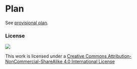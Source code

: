<!-- # Brief(s)

Make an app that helps people **make a decision**.-->


# Plan

See [provisional plan](misc/2015.md).


<!--Session	| Date	| In class		| Assignment
-------	| -----	| ---------	| -----------
[1](sessions/week-1.md)		| Thu Oct 2	| The Web and its **languages**: HTML + CSS + JS. <br>[Start making an **app**](http://codepen.io/baddeo/pen/KnxEF)  | 
[2](sessions/week-2.md)		| Thu Oct 9 	| **Brain-swarming** app ideas.<br>Principles of **programming**. <br>[Rock-paper-scissors with **Javascript**](http://codepen.io/baddeo/debug/hcwCv)  | 
[3](sessions/week-3.md)		| Thu Oct 16 	| Making your app **talk** to the Web: introducing **APIs**. <br>Mash up a couple of APIs with [IFTTT](https://ifttt.com/). <br>Use [YQL](https://developer.yahoo.com/yql) to read data from Flickr and [make our *Help me decide app* display the chosen option as a picture](http://codepen.io/baddeo/pen/cbxft) | 
[4](sessions/week-4.md)		| Thu Oct 23 	| **Pair-feedback on [app ideas](http://bit.ly/web14203-app-ideas)** (to be continued on the blog) <br>[MozBug](mzl.la/mozbug) and the real-time database behind it ([Firebase](http://firebase.com)) | 
[5](sessions/week-5.md)		| Thu Oct 30	| Blog and ideas review <br>Individual tutorials <br>Workshop: gits and [git hubs](https://github.com/)  | 
[6](sessions/week-6.md)		| Thu Nov 13 	| APIs again! <br>[Using a Google Spreadsheet as your database](spreadsheet-api-tutorial) 	 | 
[7](sessions/week-7.md)		| Thu Nov 20 	| Tutorials  | 
[8](sessions/week-8.md)		| Thu Nov 27 	| Tutorials  | Prepping presentation
[9](sessions/week-9.md)		| **Thu Dec 4** 	| Summative Assessment  | -->



### License

[![](https://i.creativecommons.org/l/by-nc-sa/4.0/88x31.png)](http://creativecommons.org/licenses/by-nc-sa/4.0)

This work is licensed under a [Creative Commons Attribution-NonCommercial-ShareAlike 4.0 International License ](http://creativecommons.org/licenses/by-nc-sa/4.0)





